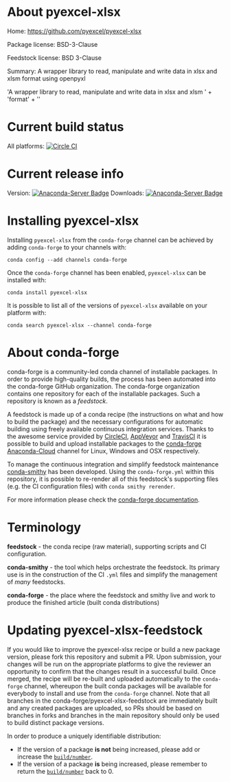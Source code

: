 About pyexcel-xlsx
==================

Home: https://github.com/pyexcel/pyexcel-xlsx

Package license: BSD-3-Clause

Feedstock license: BSD 3-Clause

Summary: A wrapper library to read, manipulate and write data in xlsx and xlsm format using openpyxl

'A wrapper library to read, manipulate and write data in xlsx and xlsm ' +
'format' +
''


Current build status
====================

All platforms: [![Circle CI](https://circleci.com/gh/conda-forge/pyexcel-xlsx-feedstock.svg?style=shield)](https://circleci.com/gh/conda-forge/pyexcel-xlsx-feedstock)

Current release info
====================
Version: [![Anaconda-Server Badge](https://anaconda.org/conda-forge/pyexcel-xlsx/badges/version.svg)](https://anaconda.org/conda-forge/pyexcel-xlsx)
Downloads: [![Anaconda-Server Badge](https://anaconda.org/conda-forge/pyexcel-xlsx/badges/downloads.svg)](https://anaconda.org/conda-forge/pyexcel-xlsx)

Installing pyexcel-xlsx
=======================

Installing `pyexcel-xlsx` from the `conda-forge` channel can be achieved by adding `conda-forge` to your channels with:

```
conda config --add channels conda-forge
```

Once the `conda-forge` channel has been enabled, `pyexcel-xlsx` can be installed with:

```
conda install pyexcel-xlsx
```

It is possible to list all of the versions of `pyexcel-xlsx` available on your platform with:

```
conda search pyexcel-xlsx --channel conda-forge
```


About conda-forge
=================

conda-forge is a community-led conda channel of installable packages.
In order to provide high-quality builds, the process has been automated into the
conda-forge GitHub organization. The conda-forge organization contains one repository
for each of the installable packages. Such a repository is known as a *feedstock*.

A feedstock is made up of a conda recipe (the instructions on what and how to build
the package) and the necessary configurations for automatic building using freely
available continuous integration services. Thanks to the awesome service provided by
[CircleCI](https://circleci.com/), [AppVeyor](http://www.appveyor.com/)
and [TravisCI](https://travis-ci.org/) it is possible to build and upload installable
packages to the [conda-forge](https://anaconda.org/conda-forge)
[Anaconda-Cloud](http://docs.anaconda.org/) channel for Linux, Windows and OSX respectively.

To manage the continuous integration and simplify feedstock maintenance
[conda-smithy](http://github.com/conda-forge/conda-smithy) has been developed.
Using the ``conda-forge.yml`` within this repository, it is possible to re-render all of
this feedstock's supporting files (e.g. the CI configuration files) with ``conda smithy rerender``.

For more information please check the [conda-forge documentation](https://conda-forge.org/docs/).

Terminology
===========

**feedstock** - the conda recipe (raw material), supporting scripts and CI configuration.

**conda-smithy** - the tool which helps orchestrate the feedstock.
                   Its primary use is in the construction of the CI ``.yml`` files
                   and simplify the management of *many* feedstocks.

**conda-forge** - the place where the feedstock and smithy live and work to
                  produce the finished article (built conda distributions)


Updating pyexcel-xlsx-feedstock
===============================

If you would like to improve the pyexcel-xlsx recipe or build a new
package version, please fork this repository and submit a PR. Upon submission,
your changes will be run on the appropriate platforms to give the reviewer an
opportunity to confirm that the changes result in a successful build. Once
merged, the recipe will be re-built and uploaded automatically to the
`conda-forge` channel, whereupon the built conda packages will be available for
everybody to install and use from the `conda-forge` channel.
Note that all branches in the conda-forge/pyexcel-xlsx-feedstock are
immediately built and any created packages are uploaded, so PRs should be based
on branches in forks and branches in the main repository should only be used to
build distinct package versions.

In order to produce a uniquely identifiable distribution:
 * If the version of a package **is not** being increased, please add or increase
   the [``build/number``](http://conda.pydata.org/docs/building/meta-yaml.html#build-number-and-string).
 * If the version of a package **is** being increased, please remember to return
   the [``build/number``](http://conda.pydata.org/docs/building/meta-yaml.html#build-number-and-string)
   back to 0.